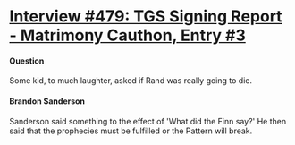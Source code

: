 # [Interview #479: TGS Signing Report - Matrimony Cauthon, Entry #3](https://www.theoryland.com/intvmain.php?i=479#3)

#### Question

Some kid, to much laughter, asked if Rand was really going to die.

#### Brandon Sanderson

Sanderson said something to the effect of 'What did the Finn say?' He then said that the prophecies must be fulfilled or the Pattern will break.

